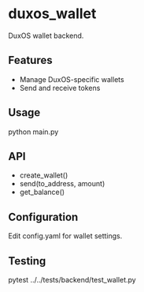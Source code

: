 # duxos_wallet

DuxOS wallet backend.

## Features

- Manage DuxOS-specific wallets
- Send and receive tokens

## Usage

python main.py

## API

- create_wallet()
- send(to_address, amount)
- get_balance()

## Configuration

Edit config.yaml for wallet settings.

## Testing

pytest ../../tests/backend/test_wallet.py
